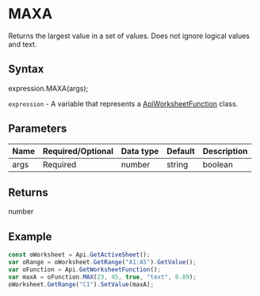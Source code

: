 # MAXA

Returns the largest value in a set of values. Does not ignore logical values and text.

## Syntax

expression.MAXA(args);

`expression` - A variable that represents a [ApiWorksheetFunction](../ApiWorksheetFunction.md) class.

## Parameters

| **Name** | **Required/Optional** | **Data type** | **Default** | **Description** |
| ------------- | ------------- | ------------- | ------------- | ------------- |
| args | Required | number | string | boolean | [ApiRange](../../ApiRange/ApiRange.md) | array | [ApiName](../../ApiName/ApiName.md) |  | Up to 255 values (number, text, logical value) for which the largest value will be returned. The first argument is required, subsequent arguments are optional. Arguments can be numbers, logical values and text representations of numbers, names, ranges, or arrays. |

## Returns

number

## Example



```javascript
const oWorksheet = Api.GetActiveSheet();
var oRange = oWorksheet.GetRange("A1:A5").GetValue();
var oFunction = Api.GetWorksheetFunction();
var maxA = oFunction.MAX(23, 45, true, "text", 0.89);
oWorksheet.GetRange("C1").SetValue(maxA);

```
